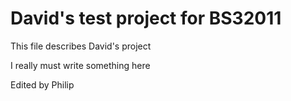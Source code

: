 # David's test project for BS32011

This file describes David's project

I really must write something here

Edited by Philip
